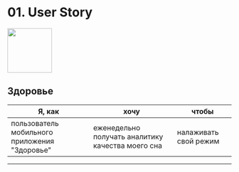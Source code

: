 # 01. User Story
<img src="https://i.pinimg.com/736x/f4/c9/a8/f4c9a88e93317977c3d0921b12309578.jpg" width="100" height="100">

## Здоровье
 
| Я, как | хочу | чтобы |
|-|-|-|
| пользователь мобильного приложения "Здоровье"| еженедельно получать аналитику качества моего сна | налаживать свой режим |
---

